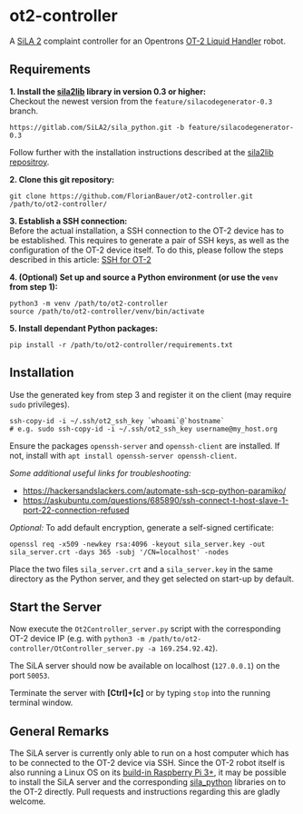 # ot2-controller

A [SiLA 2](https://sila-standard.com/) complaint controller for an Opentrons 
[OT-2 Liquid Handler](https://opentrons.com/ot-2/) robot.


## Requirements

**1. Install the [sila2lib](https://gitlab.com/SiLA2/sila_python/-/tree/feature/silacodegenerator-0.3) library in version 0.3 or higher:**  
Checkout the newest version from the `feature/silacodegenerator-0.3` branch.
```
https://gitlab.com/SiLA2/sila_python.git -b feature/silacodegenerator-0.3
```
Follow further with the installation instructions described at the [sila2lib repositroy](https://gitlab.com/SiLA2/sila_python/-/tree/feature/silacodegenerator-0.3#installation).

**2. Clone this git repository:**  
```
git clone https://github.com/FlorianBauer/ot2-controller.git /path/to/ot2-controller/
```

**3. Establish a SSH connection:**  
Before the actual installation, a SSH connection to the OT-2 device has to be established.
This requires to generate a pair of SSH keys, as well as the configuration of the OT-2 device 
itself. To do this, please follow the steps described in this article:
[SSH for OT-2](https://support.opentrons.com/en/articles/3203681-setting-up-ssh-access-to-your-ot-2)

**4. (Optional) Set up and source a Python environment (or use the `venv` from step 1):**  
```
python3 -m venv /path/to/ot2-controller
source /path/to/ot2-controller/venv/bin/activate
```

**5. Install dependant Python packages:**  
```
pip install -r /path/to/ot2-controller/requirements.txt
```


## Installation

Use the generated key from step 3 and register it on the client (may require `sudo` privileges).
```
ssh-copy-id -i ~/.ssh/ot2_ssh_key `whoami`@`hostname`
# e.g. sudo ssh-copy-id -i ~/.ssh/ot2_ssh_key username@my_host.org
```
Ensure the packages `openssh-server` and `openssh-client` are installed. If not, install with 
`apt install openssh-server openssh-client`.

_Some additional useful links for troubleshooting:_
* https://hackersandslackers.com/automate-ssh-scp-python-paramiko/
* https://askubuntu.com/questions/685890/ssh-connect-t-host-slave-1-port-22-connection-refused

_Optional:_ To add default encryption, generate a self-signed certificate:
```
openssl req -x509 -newkey rsa:4096 -keyout sila_server.key -out sila_server.crt -days 365 -subj '/CN=localhost' -nodes
```

Place the two files `sila_server.crt` and a `sila_server.key` in the same directory as the Python 
server, and they get selected on start-up by default.


## Start the Server

Now execute the `Ot2Controller_server.py` script with the corresponding OT-2 device IP (e.g. with 
`python3 -m /path/to/ot2-controller/OtController_server.py -a 169.254.92.42`).

The SiLA server should now be available on localhost (`127.0.0.1`) on the port `50053`.

Terminate the server with **[Ctrl]+[c]** or by typing `stop` into the running terminal window.


## General Remarks

The SiLA server is currently only able to run on a host computer which has to be connected to 
the OT-2 device via SSH. Since the OT-2 robot itself is also running a Linux OS on its 
[build-in Raspberry Pi 3+](https://support.opentrons.com/en/articles/2715311-integrating-the-ot-2-with-other-lab-equipment), 
it may be possible to install the SiLA server and the corresponding 
[sila_python](https://gitlab.com/SiLA2/sila_python#installation) libraries on to the OT-2 directly. 
Pull requests and instructions regarding this are gladly welcome.

